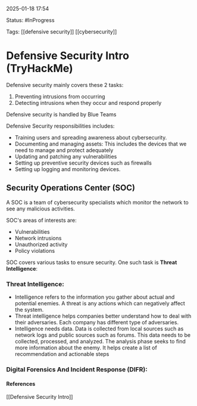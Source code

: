 
2025-01-18 17:54

Status: #InProgress 

Tags: [[defensive security]] [[cybersecurity]]

# Defensive Security Intro (TryHackMe)

Defensive security mainly covers these 2 tasks:
1. Preventing intrusions from occurring
2. Detecting intrusions when they occur and respond properly

Defensive security is handled by Blue Teams

Defensive Security responsibilities includes:
- Training users and spreading awareness about cybersecurity.
- Documenting and managing assets: This includes the devices that we need to manage and protect adequately
- Updating and patching any vulnerabilities
- Setting up preventive security devices such as firewalls
- Setting up logging and monitoring devices.


## Security Operations Center (SOC)

A SOC is a team of cybersecurity specialists which monitor the network to see any malicious activities.

SOC's areas of interests are:
- Vulnerabilities
- Network intrusions
- Unauthorized activity
- Policy violations

SOC covers various tasks to ensure security. One such task is **Threat Intelligence**:
### Threat Intelligence:

- Intelligence refers to the information you gather about actual and potential enemies. A threat is any actions which can negatively affect the system.
- Threat intelligence helps companies better understand how to deal with their adversaries. Each company has different type of adversaries.
- Intelligence needs data. Data is collected from local sources such as network logs and public sources such as forums. This data needs to be collected, processed, and analyzed. The analysis phase seeks to find more information about the enemy. It helps create a list of recommendation and actionable steps

### Digital Forensics And Incident Response (DIFR):








#### References
[[Defensive Security Intro]]